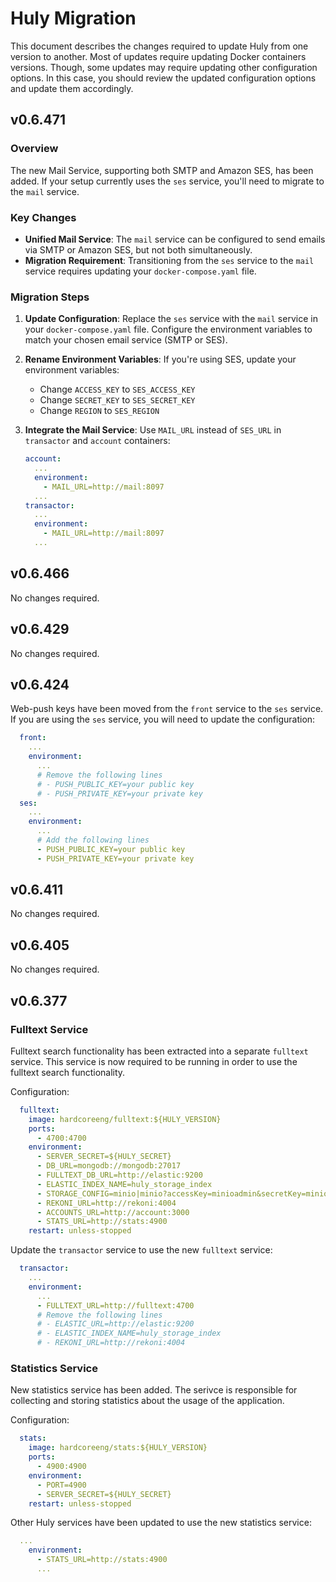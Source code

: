 # Huly Migration

This document describes the changes required to update Huly from one version to another. Most of updates require updating Docker containers versions.
Though, some updates may require updating other configuration options. In this case, you should review the updated configuration options and update them accordingly.

## v0.6.471

### Overview

The new Mail Service, supporting both SMTP and Amazon SES, has been added. If your setup currently uses the `ses` service, you'll need to migrate to the `mail` service.

### Key Changes

- **Unified Mail Service**: The `mail` service can be configured to send emails via SMTP or Amazon SES, but not both simultaneously.
- **Migration Requirement**: Transitioning from the `ses` service to the `mail` service requires updating your `docker-compose.yaml` file.

### Migration Steps

1. **Update Configuration**: Replace the `ses` service with the `mail` service in your `docker-compose.yaml` file. Configure the environment variables to match your chosen email service (SMTP or SES).

2. **Rename Environment Variables**: If you're using SES, update your environment variables:
   - Change `ACCESS_KEY` to `SES_ACCESS_KEY`
   - Change `SECRET_KEY` to `SES_SECRET_KEY`
   - Change `REGION` to `SES_REGION`

3. **Integrate the Mail Service**: Use `MAIL_URL` instead of `SES_URL` in `transactor` and `account` containers:

    ```yaml
    account:
      ...
      environment:
        - MAIL_URL=http://mail:8097
      ...
    transactor:
      ...
      environment:
        - MAIL_URL=http://mail:8097
      ...
    ```

## v0.6.466

No changes required.

## v0.6.429

No changes required.

## v0.6.424

Web-push keys have been moved from the `front` service to the `ses` service. If you are using the `ses` service, you will need to update the configuration:

```yaml
  front:
    ...
    environment:
      ...
      # Remove the following lines
      # - PUSH_PUBLIC_KEY=your public key
      # - PUSH_PRIVATE_KEY=your private key
  ses:
    ...
    environment:
      ...
      # Add the following lines
      - PUSH_PUBLIC_KEY=your public key
      - PUSH_PRIVATE_KEY=your private key
```

## v0.6.411

No changes required.

## v0.6.405

No changes required.

## v0.6.377

### Fulltext Service

Fulltext search functionality has been extracted into a separate `fulltext` service. This service is now required to be running in order to use the fulltext search functionality.

Configuration:

```yaml
  fulltext:
    image: hardcoreeng/fulltext:${HULY_VERSION}
    ports:
      - 4700:4700
    environment:
      - SERVER_SECRET=${HULY_SECRET}
      - DB_URL=mongodb://mongodb:27017
      - FULLTEXT_DB_URL=http://elastic:9200
      - ELASTIC_INDEX_NAME=huly_storage_index
      - STORAGE_CONFIG=minio|minio?accessKey=minioadmin&secretKey=minioadmin
      - REKONI_URL=http://rekoni:4004
      - ACCOUNTS_URL=http://account:3000
      - STATS_URL=http://stats:4900
    restart: unless-stopped
```

Update the `transactor` service to use the new `fulltext` service:

```yaml
  transactor:
    ...
    environment:
      ...
      - FULLTEXT_URL=http://fulltext:4700
      # Remove the following lines
      # - ELASTIC_URL=http://elastic:9200
      # - ELASTIC_INDEX_NAME=huly_storage_index
      # - REKONI_URL=http://rekoni:4004
```

### Statistics Service

New statistics service has been added. The serivce is responsible for collecting and storing statistics about the usage of the application.

Configuration:

```yaml
  stats:
    image: hardcoreeng/stats:${HULY_VERSION}
    ports:
      - 4900:4900
    environment:
      - PORT=4900
      - SERVER_SECRET=${HULY_SECRET}
    restart: unless-stopped
```

Other Huly services have been updated to use the new statistics service:

```yaml
  ...
    environment:
      - STATS_URL=http://stats:4900
      ...
```
